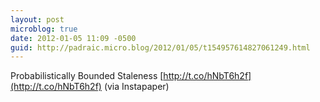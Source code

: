 ```yaml
---
layout: post
microblog: true
date: 2012-01-05 11:09 -0500
guid: http://padraic.micro.blog/2012/01/05/t154957614827061249.html
---
```

Probabilistically Bounded Staleness [http://t.co/hNbT6h2f](http://t.co/hNbT6h2f) (via Instapaper)
